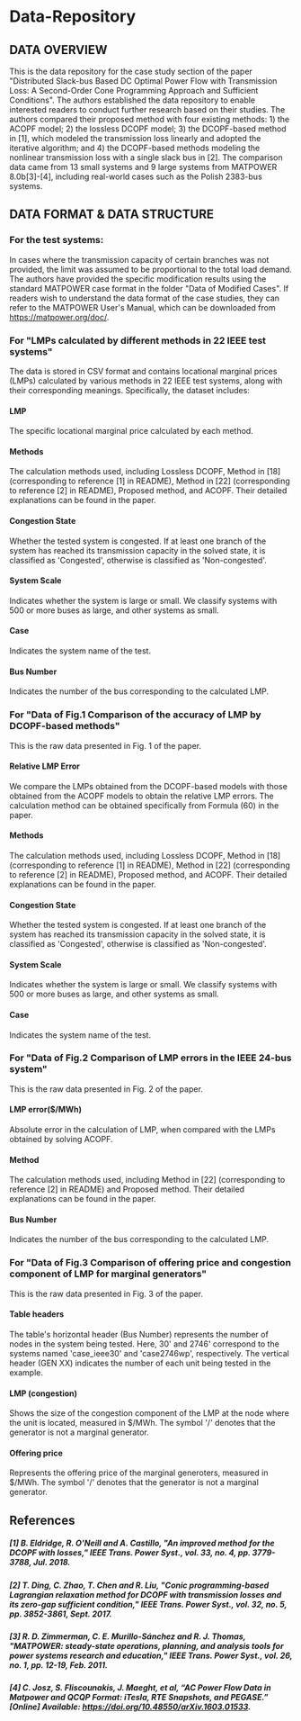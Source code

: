 # Data-Repository
## DATA OVERVIEW
This is the data repository for the case study section of the paper "Distributed Slack-bus Based DC Optimal Power Flow with Transmission Loss: A Second-Order Cone Programming Approach and Sufficient Conditions". The authors established the data repository to enable interested readers to conduct further research based on their studies. The authors compared their proposed method with four existing methods: 1) the ACOPF model; 2) the lossless DCOPF model; 3) the DCOPF-based method in [1], which modeled the transmission loss linearly and adopted the iterative algorithm; and 4) the DCOPF-based methods modeling the nonlinear transmission loss with a single slack bus in [2]. The comparison data came from 13 small systems and 9 large systems from MATPOWER 8.0b[3]-[4], including real-world cases such as the Polish 2383-bus systems. 

## DATA FORMAT & DATA STRUCTURE
### For the test systems:
In cases where the transmission capacity of certain branches was not provided, the limit was assumed to be proportional to the total load demand. The authors have provided the specific modification results using the standard MATPOWER case format in the folder "Data of Modified Cases". If readers wish to understand the data format of the case studies, they can refer to the MATPOWER User's Manual, which can be downloaded from https://matpower.org/doc/.

### For "LMPs calculated by different methods in 22 IEEE test systems"
The data is stored in CSV format and contains locational marginal prices (LMPs) calculated by various methods in 22 IEEE test systems, along with their corresponding meanings.   Specifically, the dataset includes:

#### LMP
The specific locational marginal price calculated by each method.
#### Methods
The calculation methods used, including Lossless DCOPF, Method in [18] (corresponding to reference [1] in README), Method in [22] (corresponding to reference [2] in README), Proposed method, and ACOPF. Their detailed explanations can be found in the paper.
#### Congestion State
Whether the tested system is congested. If at least one branch of the system has reached its transmission capacity in the solved state, it is classified as 'Congested', otherwise is classified as 'Non-congested'.
#### System Scale
Indicates whether the system is large or small. We classify systems with 500 or more buses as large, and other systems as small.
#### Case
Indicates the system name of the test.
#### Bus Number
Indicates the number of the bus corresponding to the calculated LMP.

### For "Data of Fig.1 Comparison of the accuracy of LMP by DCOPF-based methods"
This is the raw data presented in Fig. 1 of the paper.
#### Relative LMP Error
We compare the LMPs obtained from the DCOPF-based models with those obtained from the ACOPF models to obtain the relative LMP errors. The calculation method can be obtained specifically from Formula (60) in the paper.
#### Methods
The calculation methods used, including Lossless DCOPF, Method in [18] (corresponding to reference [1] in README), Method in [22] (corresponding to reference [2] in README), Proposed method, and ACOPF. Their detailed explanations can be found in the paper.
#### Congestion State
Whether the tested system is congested. If at least one branch of the system has reached its transmission capacity in the solved state, it is classified as 'Congested', otherwise is classified as 'Non-congested'.
#### System Scale
Indicates whether the system is large or small. We classify systems with 500 or more buses as large, and other systems as small.
#### Case
Indicates the system name of the test.

### For "Data of Fig.2 Comparison of LMP errors in the IEEE 24-bus system"
This is the raw data presented in Fig. 2 of the paper.
#### LMP error($/MWh)
Absolute error in the calculation of LMP, when compared with the LMPs obtained by solving ACOPF.
#### Method
The calculation methods used, including Method in [22] (corresponding to reference [2] in README) and Proposed method. Their detailed explanations can be found in the paper.
#### Bus Number
Indicates the number of the bus corresponding to the calculated LMP.

### For "Data of Fig.3 Comparison of offering price and congestion component of LMP for marginal generators"
This is the raw data presented in Fig. 3 of the paper.
#### Table headers
The table's horizontal header (Bus Number) represents the number of nodes in the system being tested.  Here, 30' and 2746' correspond to the systems named 'case_ieee30' and 'case2746wp', respectively.  The vertical header (GEN XX) indicates the number of each unit being tested in the example.
#### LMP (congestion)
Shows the size of the congestion component of the LMP at the node where the unit is located, measured in $/MWh. The symbol '/' denotes that the generator is not a marginal generator.
#### Offering price
Represents the offering price of the marginal generoters, measured in $/MWh. The symbol '/' denotes that the generator is not a marginal generator.

## References
##### [1]	B. Eldridge, R. O'Neill and A. Castillo, "An improved method for the DCOPF with losses," IEEE Trans. Power Syst., vol. 33, no. 4, pp. 3779-3788, Jul. 2018.
##### [2]	T. Ding, C. Zhao, T. Chen and R. Liu, "Conic programming-based Lagrangian relaxation method for DCOPF with transmission losses and its zero-gap sufficient condition," IEEE Trans. Power Syst., vol. 32, no. 5, pp. 3852-3861, Sept. 2017.
##### [3]	R. D. Zimmerman, C. E. Murillo-Sánchez and R. J. Thomas, "MATPOWER: steady-state operations, planning, and analysis tools for power systems research and education," IEEE Trans. Power Syst., vol. 26, no. 1, pp. 12-19, Feb. 2011.
##### [4]	C. Josz, S. Fliscounakis, J. Maeght, et al, “AC Power Flow Data in Matpower and QCQP Format: iTesla, RTE Snapshots, and PEGASE.” [Online] Available: https://doi.org/10.48550/arXiv.1603.01533.
